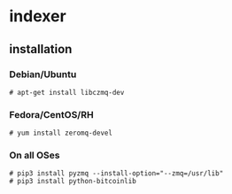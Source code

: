 # indexer

## installation

### Debian/Ubuntu

    # apt-get install libczmq-dev
    
### Fedora/CentOS/RH

    # yum install zeromq-devel
    
### On all OSes

    # pip3 install pyzmq --install-option="--zmq=/usr/lib"
    # pip3 install python-bitcoinlib    